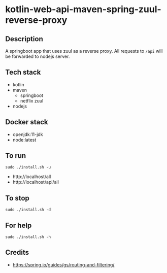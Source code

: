 # kotlin-web-api-maven-spring-zuul-reverse-proxy

## Description
A springboot app that uses zuul
as a reverse proxy. All requests
to `/api` will be forwarded to nodejs
server.

## Tech stack
- kotlin
- maven
  - springboot
  - netflix zuul
- nodejs

## Docker stack
- openjdk:11-jdk
- node:latest

## To run
`sudo ./install.sh -u`
- http://localhost/all
- http://localhost/api/all

## To stop
`sudo ./install.sh -d`

## For help
`sudo ./install.sh -h`

## Credits
- https://spring.io/guides/gs/routing-and-filtering/

